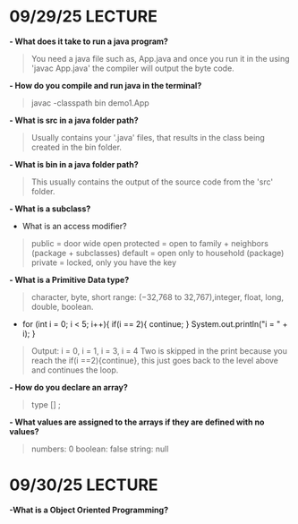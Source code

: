 # 09/29/25 LECTURE

**- What does it take to run a java program?**
> You need a java file such as, App.java and once you run it in the using 'javac App.java' the compiler will output the byte code.

**- How do you compile and run java in the terminal?**
> javac -classpath bin demo1.App

**- What is src in a java folder path?**
> Usually contains your '.java' files, that results in the class being created in the bin folder.

**- What is bin in a java folder path?**
> This usually contains the output of the source code from the 'src' folder.

**- What is a subclass?**
<!-- > A class that is a child of a class. It inherits a class -->

- What is an access modifier?
> public = door wide open
> protected = open to family + neighbors (package + subclasses)
> default = open only to household (package)
> private = locked, only you have the key

**- What is a Primitive Data type?**
> character, byte, short range: (−32,768 to 32,767),integer, float, long, double, boolean. 

- for (int i = 0; i < 5; i++){
    if(i == 2){
        continue;
    }
    System.out.println("i = " + i);
}
> Output: i = 0, i = 1, i = 3, i = 4
> Two is skipped in the print because you reach the if(i ==2){continue}, this just goes back to the level above and continues the loop. 

**- How do you declare an array?**
> type [] <name>;
> 

**- What values are assigned to the arrays if they are defined with no values?**
> numbers: 0
> boolean: false
> string: null


# 09/30/25 LECTURE

**-What is a Object Oriented Programming?**


